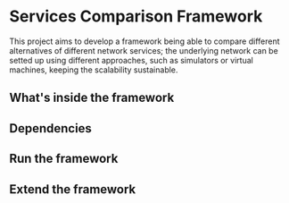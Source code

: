 # Services Comparison Framework
This project aims to develop a framework being able to compare different alternatives of different network services; the
underlying network can be setted up using different approaches, such as simulators or virtual machines, keeping the
scalability sustainable.

## What's inside the framework

## Dependencies

## Run the framework

## Extend the framework

